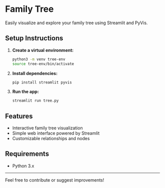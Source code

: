 # Family Tree

Easily visualize and explore your family tree using Streamlit and PyVis.

## Setup Instructions

1. **Create a virtual environment:**
    ```bash
    python3 -m venv tree-env
    source tree-env/bin/activate
    ```

2. **Install dependencies:**
    ```bash
    pip install streamlit pyvis
    ```

3. **Run the app:**
    ```bash
    streamlit run tree.py
    ```

## Features

- Interactive family tree visualization
- Simple web interface powered by Streamlit
- Customizable relationships and nodes

## Requirements

- Python 3.x

---

Feel free to contribute or suggest improvements!